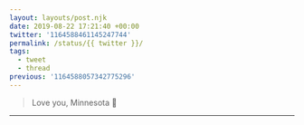 ```yaml
---
layout: layouts/post.njk
date: 2019-08-22 17:21:40 +00:00
twitter: '1164588461145247744'
permalink: /status/{{ twitter }}/
tags: 
  - tweet
  - thread
previous: '1164588057342775296'
---
```


> Love you, Minnesota 💙

---
